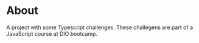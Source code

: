 # About

A project with some Typescript challenges. These challegens are part of a JavaScript course at DIO bootcamp.
